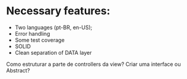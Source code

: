 # Necessary features:
- Two languages (pt-BR, en-US);
- Error handling
- Some test coverage
- SOLID
- Clean separation of DATA layer

Como estruturar a parte de controllers da view? Criar uma interface ou Abstract?